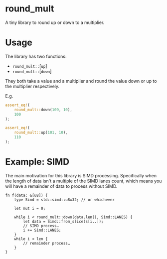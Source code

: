 # round_mult

A tiny library to round up or down to a multiplier.

# Usage

The library has two functions:
- `round_mult::`[`up`]
- `round_mult::`[`down`]

They both take a value and a multiplier and round the value down or up to the multiplier respectively.

E.g.
```rust
assert_eq!(
    round_mult::down(109, 10),
    100
);

assert_eq!(
    round_mult::up(101, 10),
    110
);
```

# Example: SIMD

The main motivation for this library is SIMD processing. Specifically when the length of data isn't a multiple of the SIMD lanes count, which means you will have a remainder of data to process without SIMD.

```ignore
fn f(data: &[u8]) {
	type Simd = std::simd::u8x32; // or whichever

	let mut i = 0;

	while i < round_mult::down(data.len(), Simd::LANES) {
		let data = Simd::from_slice(s[i..]);
		// SIMD process…
		i += Simd::LANES;
	}
	while i < len {
		// remainder process…
	}
}
```
